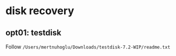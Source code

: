 ﻿
# disk recovery

## opt01: testdisk

Follow `/Users/mertnuhoglu/Downloads/testdisk-7.2-WIP/readme.txt`

